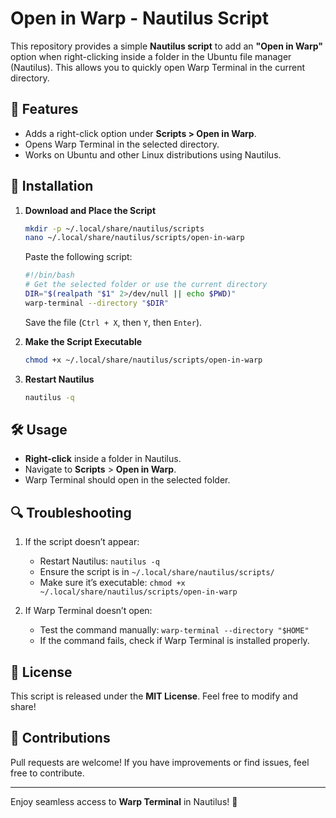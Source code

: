 # Open in Warp - Nautilus Script

This repository provides a simple **Nautilus script** to add an **"Open in Warp"** option when right-clicking inside a folder in the Ubuntu file manager (Nautilus). This allows you to quickly open Warp Terminal in the current directory.

## 📌 Features
- Adds a right-click option under **Scripts > Open in Warp**.
- Opens Warp Terminal in the selected directory.
- Works on Ubuntu and other Linux distributions using Nautilus.

## 🚀 Installation

1. **Download and Place the Script**
   ```bash
   mkdir -p ~/.local/share/nautilus/scripts
   nano ~/.local/share/nautilus/scripts/open-in-warp
   ```
   Paste the following script:
   ```bash
   #!/bin/bash
   # Get the selected folder or use the current directory
   DIR="$(realpath "$1" 2>/dev/null || echo $PWD)"
   warp-terminal --directory "$DIR"
   ```
   Save the file (`Ctrl + X`, then `Y`, then `Enter`).

2. **Make the Script Executable**
   ```bash
   chmod +x ~/.local/share/nautilus/scripts/open-in-warp
   ```

3. **Restart Nautilus**
   ```bash
   nautilus -q
   ```

## 🛠 Usage
- **Right-click** inside a folder in Nautilus.
- Navigate to **Scripts** > **Open in Warp**.
- Warp Terminal should open in the selected folder.

## 🔍 Troubleshooting
1. If the script doesn’t appear:
   - Restart Nautilus: `nautilus -q`
   - Ensure the script is in `~/.local/share/nautilus/scripts/`
   - Make sure it’s executable: `chmod +x ~/.local/share/nautilus/scripts/open-in-warp`

2. If Warp Terminal doesn’t open:
   - Test the command manually: `warp-terminal --directory "$HOME"`
   - If the command fails, check if Warp Terminal is installed properly.

## 📜 License
This script is released under the **MIT License**. Feel free to modify and share!

## 🙌 Contributions
Pull requests are welcome! If you have improvements or find issues, feel free to contribute.

---
Enjoy seamless access to **Warp Terminal** in Nautilus! 🚀
